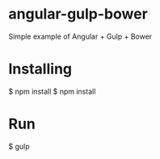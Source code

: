 # angular-gulp-bower
Simple example of Angular + Gulp + Bower

# Installing
$ npm install
$ npm install

# Run
$ gulp